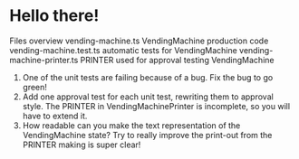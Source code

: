 
Hello there!
============

Files overview
vending-machine.ts          VendingMachine production code
vending-machine.test.ts     automatic tests for VendingMachine
vending-machine-printer.ts  PRINTER used for approval testing VendingMachine

1. One of the unit tests are failing because of a bug. Fix the bug to go green!
2. Add one approval test for each unit test, rewriting them to approval style.
   The PRINTER in VendingMachinePrinter is incomplete, so you will have to extend
   it.
3. How readable can you make the text representation of the VendingMachine state?
   Try to really improve the print-out from the PRINTER making is super clear!
